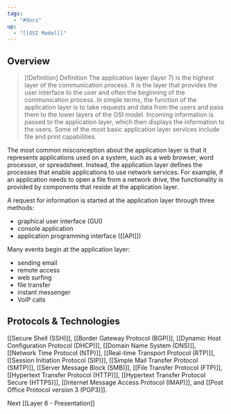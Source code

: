 ```yaml
---
tags:
  - "#docs"
up:
  - "[[OSI Model]]"
---
```


## Overview


> [!Definition] Definition
> The application layer (layer 7) is the highest layer of the communication process. It is the layer that provides the user interface to the user and often the beginning of the communication process. In simple terms, the function of the application layer is to take requests and data from the users and pass them to the lower layers of the OSI model. Incoming information is passed to the application layer, which then displays the information to the users. Some of the most basic application layer services include file and print capabilities.


The most common misconception about the application layer is that it represents applications used on a system, such as a web browser, word processor, or spreadsheet. Instead, the application layer defines the processes that enable applications to use network services. For example, if an application needs to open a file from a network drive, the functionality is provided by components that reside at the application layer. 

A request for information is started at the application layer through three methods:

- graphical user interface (GUI)
- console application
- application programming interface ([[API]])

Many events begin at the application layer:

- sending email
- remote access
- web surfing
- file transfer
- instant messenger
- VoIP calls

## Protocols & Technologies

[[Secure Shell (SSH)]], [[Border Gateway Protocol (BGP)]], [[Dynamic Host Configuration Protocol (DHCP)]], [[Domain Name System (DNS)]], [[Network Time Protocol (NTP)]], [[Real-time Transport Protocol (RTP)]], [[Session Initiation Protocol (SIP)]], [[Simple Mail Transfer Protocol (SMTP)]], [[Server Message Block (SMB)]], [[File Transfer Protocol (FTP)]], [[Hypertext Transfer Protocol (HTTP)]], [[Hypertext Transfer Protocol Secure (HTTPS)]], [[Internet Message Access Protocol (IMAP)]], and [[Post Office Protocol version 3 (POP3)]].

Next [[Layer 6 - Presentation]]